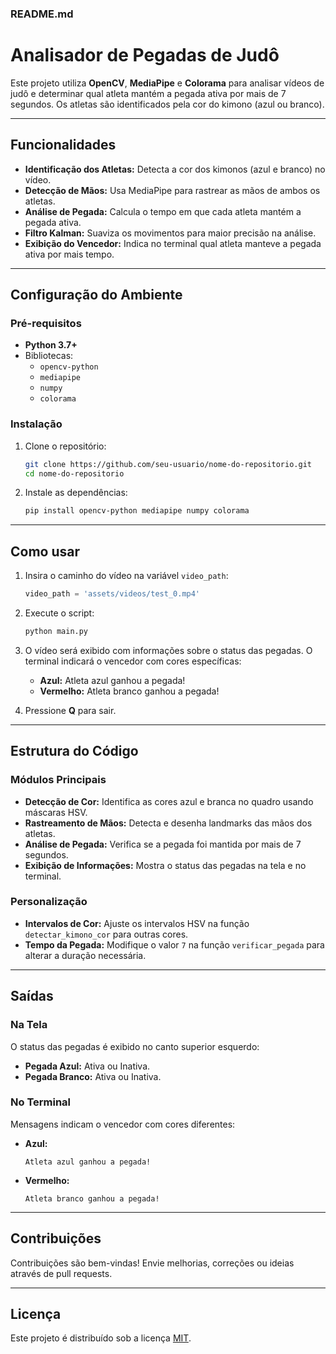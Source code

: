 ### README.md

# Analisador de Pegadas de Judô

Este projeto utiliza **OpenCV**, **MediaPipe** e **Colorama** para analisar vídeos de judô e determinar qual atleta mantém a pegada ativa por mais de 7 segundos. Os atletas são identificados pela cor do kimono (azul ou branco).

---

## Funcionalidades

- **Identificação dos Atletas:** Detecta a cor dos kimonos (azul e branco) no vídeo.  
- **Detecção de Mãos:** Usa MediaPipe para rastrear as mãos de ambos os atletas.  
- **Análise de Pegada:** Calcula o tempo em que cada atleta mantém a pegada ativa.  
- **Filtro Kalman:** Suaviza os movimentos para maior precisão na análise.  
- **Exibição do Vencedor:** Indica no terminal qual atleta manteve a pegada ativa por mais tempo.  

---

## Configuração do Ambiente

### Pré-requisitos
- **Python 3.7+**  
- Bibliotecas:
  - `opencv-python`
  - `mediapipe`
  - `numpy`
  - `colorama`

### Instalação
1. Clone o repositório:  
   ```bash
   git clone https://github.com/seu-usuario/nome-do-repositorio.git
   cd nome-do-repositorio
   ```

2. Instale as dependências:  
   ```bash
   pip install opencv-python mediapipe numpy colorama
   ```

---

## Como usar

1. Insira o caminho do vídeo na variável `video_path`:
   ```python
   video_path = 'assets/videos/test_0.mp4'
   ```

2. Execute o script:
   ```bash
   python main.py
   ```

3. O vídeo será exibido com informações sobre o status das pegadas. O terminal indicará o vencedor com cores específicas:
   - **Azul:** Atleta azul ganhou a pegada!  
   - **Vermelho:** Atleta branco ganhou a pegada!  

4. Pressione **Q** para sair.

---

## Estrutura do Código

### Módulos Principais
- **Detecção de Cor:** Identifica as cores azul e branca no quadro usando máscaras HSV.  
- **Rastreamento de Mãos:** Detecta e desenha landmarks das mãos dos atletas.  
- **Análise de Pegada:** Verifica se a pegada foi mantida por mais de 7 segundos.  
- **Exibição de Informações:** Mostra o status das pegadas na tela e no terminal.  

### Personalização
- **Intervalos de Cor:** Ajuste os intervalos HSV na função `detectar_kimono_cor` para outras cores.  
- **Tempo da Pegada:** Modifique o valor `7` na função `verificar_pegada` para alterar a duração necessária.  

---

## Saídas

### Na Tela
O status das pegadas é exibido no canto superior esquerdo:  
- **Pegada Azul:** Ativa ou Inativa.  
- **Pegada Branco:** Ativa ou Inativa.  

### No Terminal
Mensagens indicam o vencedor com cores diferentes:
- **Azul:**  
  ```text
  Atleta azul ganhou a pegada!
  ```
- **Vermelho:**  
  ```text
  Atleta branco ganhou a pegada!
  ```

---

## Contribuições
Contribuições são bem-vindas! Envie melhorias, correções ou ideias através de pull requests.

---

## Licença
Este projeto é distribuído sob a licença [MIT](LICENSE).  